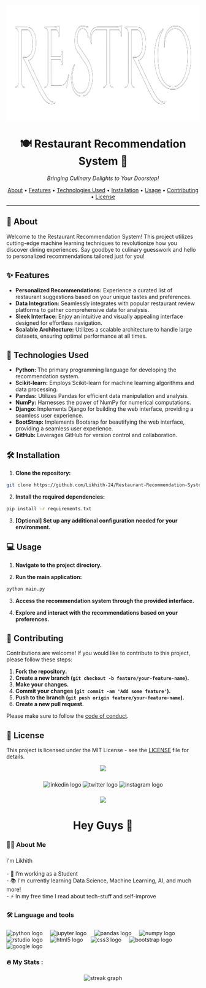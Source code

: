 <p align="center">
  <img src="https://github.com/Likhith-24/Restaurant-Recommendation-System-Using-ML/blob/master/Website/rr/static/Restro%20Cropped.png?raw=true" alt="Project Image" width="800" height="300">
</p>

<h1 align="center">🍽️ Restaurant Recommendation System 🍔</h1>

<p align="center">
  <i>Bringing Culinary Delights to Your Doorstep!</i>
</p>

<p align="center">
  <a href="#about">About</a> •
  <a href="#features">Features</a> •
  <a href="#technologies-used">Technologies Used</a> •
  <a href="#installation">Installation</a> •
  <a href="#usage">Usage</a> •
  <a href="#contributing">Contributing</a> •
  <a href="#license">License</a>
</p>

---

## 🌟 About

Welcome to the Restaurant Recommendation System! This project utilizes cutting-edge machine learning techniques to revolutionize how you discover dining experiences. Say goodbye to culinary guesswork and hello to personalized recommendations tailored just for you!

## ✨ Features

- **Personalized Recommendations:** Experience a curated list of restaurant suggestions based on your unique tastes and preferences.
- **Data Integration:** Seamlessly integrates with popular restaurant review platforms to gather comprehensive data for analysis.
- **Sleek Interface:** Enjoy an intuitive and visually appealing interface designed for effortless navigation.
- **Scalable Architecture:** Utilizes a scalable architecture to handle large datasets, ensuring optimal performance at all times.

## 🚀 Technologies Used

- **Python:** The primary programming language for developing the recommendation system.
- **Scikit-learn:** Employs Scikit-learn for machine learning algorithms and data processing.
- **Pandas:** Utilizes Pandas for efficient data manipulation and analysis.
- **NumPy:** Harnesses the power of NumPy for numerical computations.
- **Django:** Implements Django for building the web interface, providing a seamless user experience.
- **BootStrap:** Implements Bootsrap for beautifying the web interface, providing a seamless user experience.
- **GitHub:** Leverages GitHub for version control and collaboration.

## 🛠️ Installation

1. **Clone the repository:**

```bash
git clone https://github.com/Likhith-24/Restaurant-Recommendation-System-Using-ML.git
```

2. **Install the required dependencies:**

```bash
pip install -r requirements.txt
```

3. **[Optional] Set up any additional configuration needed for your environment.**

## 💻 Usage

1. **Navigate to the project directory.**

2. **Run the main application:**

```bash
python main.py
```

3. **Access the recommendation system through the provided interface.**

4. **Explore and interact with the recommendations based on your preferences.**

## 🤝 Contributing

Contributions are welcome! If you would like to contribute to this project, please follow these steps:

1. **Fork the repository.**
2. **Create a new branch (`git checkout -b feature/your-feature-name`).**
3. **Make your changes.**
4. **Commit your changes (`git commit -am 'Add some feature'`).**
5. **Push to the branch (`git push origin feature/your-feature-name`).**
6. **Create a new pull request.**

Please make sure to follow the [code of conduct](CODE_OF_CONDUCT.md).

## 📝 License

This project is licensed under the MIT License - see the [LICENSE](LICENSE) file for details.

<div align="center">
  <img height="150" src="https://wallpapersmug.com/download/3840x2160/13377a/cyberpunk-city-buildings-art.jpg"  />
</div>

###

<div align="center">
  <img src="https://img.shields.io/static/v1?message=LinkedIn&logo=linkedin&label=&color=0077B5&logoColor=white&labelColor=&style=for-the-badge" height="25" alt="linkedin logo"  />
  <img src="https://img.shields.io/static/v1?message=Twitter&logo=twitter&label=&color=1DA1F2&logoColor=white&labelColor=&style=for-the-badge" height="25" alt="twitter logo"  />
  <img src="https://img.shields.io/static/v1?message=Instagram&logo=instagram&label=&color=E4405F&logoColor=white&labelColor=&style=for-the-badge" height="25" alt="instagram logo"  />
</div>

###

<div align="center">
  <img src="https://visitor-badge.laobi.icu/badge?page_id=Likhith-24.Likhith-24&"  />
</div>

###

<h1 align="center">Hey Guys 👋</h1>

###

<h3 align="left">👩‍💻  About Me</h3>

###

<p align="left">I'm Likhith<br><br>- 🔭 I’m working as a Student<br>- 📚 I'm currently learning Data Science, Machine Learning, AI, and much more!<br>- ⚡ In my free time I read about tech-stuff and self-improve</p>

###

<h3 align="left">🛠 Language and tools</h3>

###

<div align="left">
  <img src="https://cdn.jsdelivr.net/gh/devicons/devicon/icons/python/python-original.svg" height="40" alt="python logo"  />
  <img width="12" />
  <img src="https://cdn.jsdelivr.net/gh/devicons/devicon/icons/jupyter/jupyter-original.svg" height="40" alt="jupyter logo"  />
  <img width="12" />
  <img src="https://cdn.jsdelivr.net/gh/devicons/devicon/icons/pandas/pandas-original.svg" height="40" alt="pandas logo"  />
  <img width="12" />
  <img src="https://cdn.jsdelivr.net/gh/devicons/devicon/icons/numpy/numpy-original.svg" height="40" alt="numpy logo"  />
  <img width="12" />
  <img src="https://cdn.jsdelivr.net/gh/devicons/devicon/icons/rstudio/rstudio-original.svg" height="40" alt="rstudio logo"  />
  <img width="12" />
  <img src="https://cdn.jsdelivr.net/gh/devicons/devicon/icons/html5/html5-original.svg" height="40" alt="html5 logo"  />
  <img width="12" />
  <img src="https://cdn.jsdelivr.net/gh/devicons/devicon/icons/css3/css3-original.svg" height="40" alt="css3 logo"  />
  <img width="12" />
  <img src="https://cdn.jsdelivr.net/gh/devicons/devicon/icons/bootstrap/bootstrap-original.svg" height="40" alt="bootstrap logo"  />
  <img width="12" />
  <img src="https://cdn.jsdelivr.net/gh/devicons/devicon/icons/google/google-original.svg" height="40" alt="google logo"  />
</div>

###

<h3 align="left">🔥   My Stats :</h3>

###

<div align="center">
  <img src="https://streak-stats.demolab.com?user=Likhith-24&locale=en&mode=daily&theme=dark&hide_border=false&border_radius=5&order=3" height="220" alt="streak graph"  />
</div>

###
